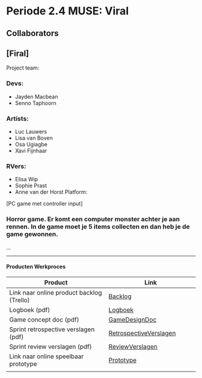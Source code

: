 # Periode 2.4 MUSE: Viral

## Collaborators

## [Firal]
Project team:
### Devs:

- Jayden Macbean
- Senno Taphoorn

### Artists:

- Luc Lauwers
- Lisa van Boven
- Osa Ugiagbe
- Xavi Fijnhaar

### RVers:

- Elisa Wip
- Sophie Prast
- Anne van der Horst
Platform:

[PC game met controller input]

### Horror game. Er komt een computer monster achter je aan rennen. In de game moet je 5 items collecten en dan heb je de game gewonnen. 
...

---
#### Producten Werkproces 
| Product  | Link |
| ------ |  ------ |
| Link naar online product backlog (Trello) | [Backlog]
| Logboek (pdf)                             | [Logboek]
| Game concept doc (pdf)                    | [GameDesignDoc]
| Sprint retrospective verslagen (pdf)      | [RetrospectiveVerslagen]
| Sprint review verslagen (pdf)         | [ReviewVerslagen]
| Link naar online speelbaar prototype  | [Prototype]
|<img width=500/>|<img width=300/>|

   [Backlog]: https://trello.com/b/7ffx5uep/taak-verdeling
   [Logboek]: https://mediacollegeamsterdam.sharepoint.com/:x:/r/teams/C20-F3M8BO-Muse-Team06/Gedeelde%20documenten/Team%2006/Documentatie/werkschema.xlsx?d=w3f48be39725b4e949b2b0539f3551345&csf=1&web=1&e=Js9DVh
   [GameDesignDoc]: https://docs.google.com/presentation/d/1O9KMDa-4TWFDE0RA-_KxzWU7fpTxNwWOcZISSQxnlkQ/edit#slide=id.p
   [RetrospectiveVerslagen]: https://mediacollegeamsterdam.sharepoint.com/:w:/r/teams/C20-F3M8BO-Muse-Team06/Gedeelde%20documenten/Team%2006/Documentatie/Sprint%20review%20feedback.docx?d=w3ec98341cb7f499f8db7c91ff784ef4f&csf=1&web=1&e=dohAdV
   [ReviewVerslagen]: https://mediacollegeamsterdam.sharepoint.com/:w:/r/teams/C20-F3M8BO-Muse-Team06/Gedeelde%20documenten/Team%2006/Documentatie/Sprint%20review%20feedback.docx?d=w3ec98341cb7f499f8db7c91ff784ef4f&csf=1&web=1&e=dohAdV
   [Prototype]: [https://www.mijnmytheprototype.nl/](https://github.com/JaydenMacbean/Project-MUSE-Viral/releases/tag/TestBuild)
   [Folder op teams]: https://www.linknaarmijnfolderopteams.nl/
